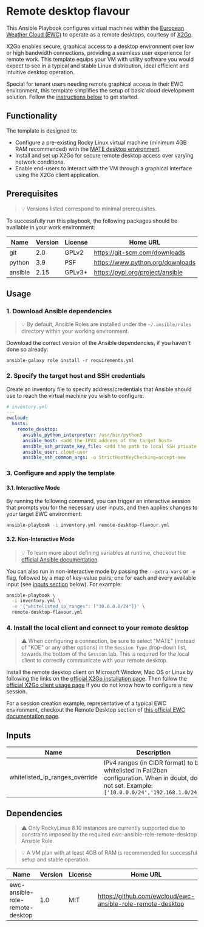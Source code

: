 # Remote desktop flavour

This Ansible Playbook configures virtual machines within the
[European Weather Cloud (EWC)](https://europeanweather.cloud/) to
operate as a remote desktops, courtesy of [X2Go](https://wiki.x2go.org/doku.php).

X2Go enables secure, graphical access to a desktop environment over low
or high bandwidth connections, providing a seamless user experience for
remote work. This template equips your VM with utility software you
would expect to see in a typical and stable Linux distribution, ideal
efficient and intuitive desktop operation.

Special for tenant users needing remote graphical access in their EWC
environment, this template simplifies the setup of basic cloud development
solution. Follow the [instructions below](#usage) to get started.

## Functionality
The template is designed to:
- Configure a pre-existing Rocky Linux virtual machine (minimum 4GB RAM recommended) with
the [MATE desktop environment](https://mate-desktop.org/).
- Install and set up X2Go for secure remote desktop access over varying network conditions.
- Enable end-users to interact with the VM through a graphical interface using the X2Go client
application.

## Prerequisites
>💡 Versions listed correspond to minimal prerequisites.

To successfully run this playbook, the following packages should be available in your work environment:

| Name | Version | License | Home URL |
|------|---------|----- |-----|
| git | 2.0 | GPLv2  | https://git-scm.com/downloads |
| python | 3.9   | PSF | https://www.python.org/downloads  |
| ansible | 2.15 |  GPLv3+ | https://pypi.org/project/ansible  |

## Usage

### 1. Download  Ansible dependencies
>💡 By default, Ansible Roles are installed under the `~/.ansible/roles` directory within your working environment.

Download the correct version of the Ansible dependencies, if you haven't done so already:

```
ansible-galaxy role install -r requirements.yml
```

### 2. Specify the target host and SSH credentials
Create an inventory file to specify address/credentials that Ansible should use
to reach the virtual machine you wish to configure:

```yaml
# inventory.yml
---
ewcloud:
  hosts:
    remote_desktop:
      ansible_python_interpreter: /usr/bin/python3
      ansible_host: <add the IPV4 address of the target host>
      ansible_ssh_private_key_file: <add the path to local SSH private key file>
      ansible_user: cloud-user
      ansible_ssh_common_args: -o StrictHostKeyChecking=accept-new

```

### 3. Configure and apply the template

#### 3.1. Interactive Mode

By running the following command, you can trigger an interactive session that
prompts you for the necessary user inputs, and then applies changes to your
target EWC environment:

```bash
ansible-playbook -i inventory.yml remote-desktop-flavour.yml
```

#### 3.2. Non-Interactive Mode

>💡 To learn more about defining variables at runtime, checkout the
[official Ansible documentation](https://docs.ansible.com/ansible/latest/playbook_guide/playbooks_variables.html).

You can also run in non-interactive mode by passing the
`--extra-vars` or `-e` flag, followed by a map of  key-value pairs; one for
each and every available input (see [inputs section](#inputs) below). For
example:

```bash
ansible-playbook \
  -i inventory.yml \
  -e '{"whitelisted_ip_ranges": ["10.0.0.0/24"]}' \
  remote-desktop-flavour.yml
```

### 4. Install the local client and connect to your remote desktop
>⚠️ When configuring a connection, be sure to select "MATE" (instead of
"KDE" or any other options) in the `Session Type` drop-down list, towards the
bottom of the `Session` tab. This is required for the local client to correctly
communicate with your remote desktop.

Install the remote desktop client on Microsoft Window, Mac OS or Linux by
following the links on the [official X2Go installation page](https://wiki.x2go.org/doku.php/doc:installation:x2goclient). Then follow the [official X2Go client usage page](https://wiki.x2go.org/doku.php/doc:usage:x2goclient)
if you do not know how to configure a new session.

For a session creation
example, representative of a typical EWC environment, checkout the Remote
Desktop section of
[this official EWC documentation page](https://confluence.ecmwf.int/display/EWCLOUDKB/EUMETSAT+tenancy%3A+Default+setup).

## Inputs

| Name | Description | Type | Default | Required |
|------|-------------|------|---------|----------|
| whitelisted_ip_ranges_override | IPv4 ranges (in CIDR format) to be whitelisted in Fail2ban configuration. When in doubt, do not set. Example: `['10.0.0.0/24','192.168.1.0/24']` | `list(string)` | n/a | no |


## Dependencies

> ⚠️ Only RockyLinux 8.10 instances are currently supported due
to constrains imposed by the required ewc-ansible-role-remote-desktop Ansible
Role.

> 💡 A VM plan with at least 4GB of RAM is recommended for successful setup and
stable operation.

| Name | Version | License |Home URL |
|------|---------|-------|---|
| ewc-ansible-role-remote-desktop | 1.0 | MIT |  https://github.com/ewcloud/ewc-ansible-role-remote-desktop |
